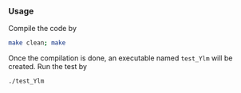### Usage
Compile the code by
```bash
make clean; make
```
Once the compilation is done, an executable named `test_Ylm` will be created. Run the test by
```bash
./test_Ylm
```